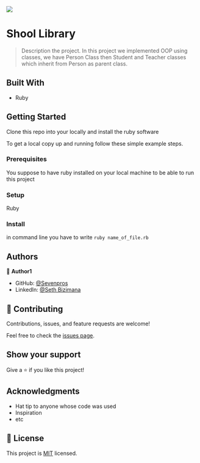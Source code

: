 ![](https://img.shields.io/badge/Microverse-blueviolet)

# Shool Library

> Description the project.
In this project we implemented OOP using classes, we have Person Class then Student and Teacher classes which inherit from Person as parent class.


## Built With

- Ruby


## Getting Started

Clone this repo into your locally and install the ruby software 

To get a local copy up and running follow these simple example steps.

### Prerequisites
You suppose to have ruby installed on your local machine to be able to run this project
### Setup
Ruby

### Install
in command line you have to write ``` ruby name_of_file.rb ```

## Authors

👤 **Author1**

- GitHub: [@Sevenpros](https://github.com/Sevenpros)
- LinkedIn: [@Seth Bizimana](hhttps://www.linkedin.com/in/sethbizimana/)


## 🤝 Contributing

Contributions, issues, and feature requests are welcome!

Feel free to check the [issues page](../../issues/).

## Show your support

Give a ⭐️ if you like this project!

## Acknowledgments

- Hat tip to anyone whose code was used
- Inspiration
- etc

## 📝 License

This project is [MIT](./MIT.md) licensed.


